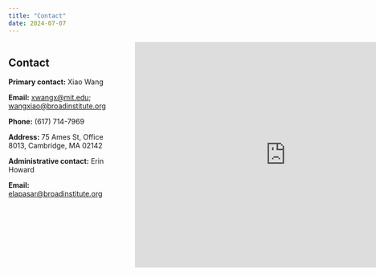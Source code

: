 ```yaml
---
title: "Contact"
date: 2024-07-07
---
```


<style>
.contact-container {
    display: flex;
    justify-content: space-between;
    align-items: flex-start;
}
.contact-details {
    max-width: 45%;
}
.contact-map {
    max-width: 50%;
}
</style>

<div class="contact-container">
    <div class="contact-details">
        <h2>Contact</h2>
        <p><strong>Primary contact:</strong> Xiao Wang</p>
        <p><strong>Email:</strong> <a href="mailto:xwangx@mit.edu">xwangx@mit.edu</a>; <a href="mailto:wangxiao@broadinstitute.org">wangxiao@broadinstitute.org</a></p>
        <p><strong>Phone:</strong> (617) 714-7969</p>
        <p><strong>Address:</strong> 75 Ames St, Office 8013, Cambridge, MA 02142</p>
        <p><strong>Administrative contact:</strong> Erin Howard</p>
        <p><strong>Email:</strong> <a href="mailto:elapasar@broadinstitute.org">elapasar@broadinstitute.org</a></p>
    </div>
    <div class="contact-map">
        <iframe src="https://www.google.com/maps/embed?pb=!1m18!1m12!1m3!1d2948.4821702133336!2d-71.08917218454577!3d42.36242097918798!2m3!1f0!2f0!3f0!3m2!1i1024!2i768!4f13.1!3m3!1m2!1s0x89e370aafc6a3a33%3A0x4c1b7b5d1e8d5f8d!2s75%20Ames%20St%2C%20Cambridge%2C%20MA%2002142%2C%20USA!5e0!3m2!1sen!2sin!4v1625240411027!5m2!1sen!2sin" width="600" height="450" style="border:0;" allowfullscreen="" loading="lazy"></iframe>
    </div>
</div>
